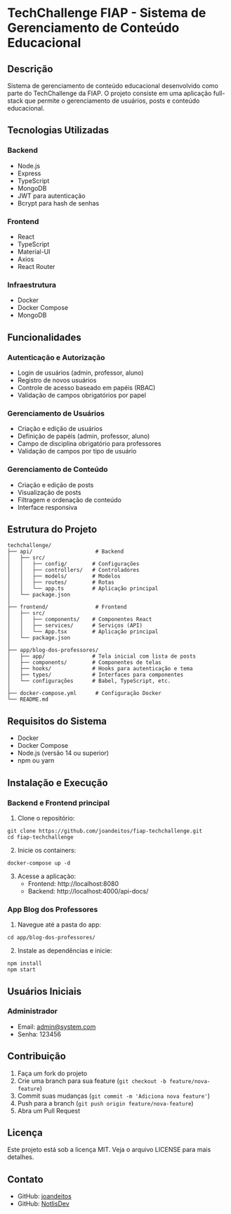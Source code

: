 # TechChallenge FIAP - Sistema de Gerenciamento de Conteúdo Educacional

## Descrição

Sistema de gerenciamento de conteúdo educacional desenvolvido como parte do TechChallenge da FIAP. O projeto consiste em uma aplicação full-stack que permite o gerenciamento de usuários, posts e conteúdo educacional.

## Tecnologias Utilizadas

### Backend
* Node.js
* Express
* TypeScript
* MongoDB
* JWT para autenticação
* Bcrypt para hash de senhas

### Frontend
* React
* TypeScript
* Material-UI
* Axios
* React Router

### Infraestrutura
* Docker
* Docker Compose
* MongoDB

## Funcionalidades

### Autenticação e Autorização
* Login de usuários (admin, professor, aluno)
* Registro de novos usuários
* Controle de acesso baseado em papéis (RBAC)
* Validação de campos obrigatórios por papel

### Gerenciamento de Usuários
* Criação e edição de usuários
* Definição de papéis (admin, professor, aluno)
* Campo de disciplina obrigatório para professores
* Validação de campos por tipo de usuário

### Gerenciamento de Conteúdo
* Criação e edição de posts
* Visualização de posts
* Filtragem e ordenação de conteúdo
* Interface responsiva

## Estrutura do Projeto

```
techchallenge/
├── api/                    # Backend
│   ├── src/
│   │   ├── config/        # Configurações
│   │   ├── controllers/   # Controladores
│   │   ├── models/        # Modelos
│   │   ├── routes/        # Rotas
│   │   └── app.ts         # Aplicação principal
│   └── package.json
│
├── frontend/               # Frontend
│   ├── src/
│   │   ├── components/    # Componentes React
│   │   ├── services/      # Serviços (API)
│   │   └── App.tsx        # Aplicação principal
│   └── package.json
│
├── app/blog-dos-professores/
│   ├── app/               # Tela inicial com lista de posts
│   ├── components/        # Componentes de telas
│   ├── hooks/             # Hooks para autenticação e tema
│   ├── types/             # Interfaces para componentes
│   └── configurações      # Babel, TypeScript, etc.
│
├── docker-compose.yml      # Configuração Docker
└── README.md
```

## Requisitos do Sistema
* Docker
* Docker Compose
* Node.js (versão 14 ou superior)
* npm ou yarn

## Instalação e Execução

### Backend e Frontend principal

1. Clone o repositório:
```
git clone https://github.com/joandeitos/fiap-techchallenge.git
cd fiap-techchallenge
```

2. Inicie os containers:
```
docker-compose up -d
```

3. Acesse a aplicação:
   * Frontend: http://localhost:8080
   * Backend: http://localhost:4000/api-docs/

### App Blog dos Professores

1. Navegue até a pasta do app:
```
cd app/blog-dos-professores/
```

2. Instale as dependências e inicie:
```
npm install
npm start
```

## Usuários Iniciais

### Administrador
* Email: admin@system.com
* Senha: 123456

## Contribuição
1. Faça um fork do projeto
2. Crie uma branch para sua feature (`git checkout -b feature/nova-feature`)
3. Commit suas mudanças (`git commit -m 'Adiciona nova feature'`)
4. Push para a branch (`git push origin feature/nova-feature`)
5. Abra um Pull Request

## Licença
Este projeto está sob a licença MIT. Veja o arquivo LICENSE para mais detalhes.

## Contato
* GitHub: [joandeitos](https://github.com/joandeitos)
* GitHub: [NotlisDev](https://github.com/NotlisDev)
